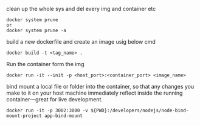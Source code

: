 clean up the whole sys and del every img and container etc
```
docker system prune
or
docker system prune -a
```
build  a new dockerfile and create an image usig below cmd
```
docker build -t <tag_name> .
```
Run the container form the img
```
docker run -it --init -p <host_port>:<container_port> <image_name>
```

bind mount a local file or folder into the container, so that any changes you make to it on your host machine immediately reflect inside the running container—great for live development.
```
docker run -it -p 3002:3000 -v ${PWD}:/developers/nodejs/node-bind-mount-project app-bind-mount
```
